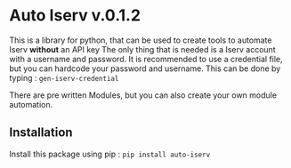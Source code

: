 # Auto Iserv v.0.1.2

This is a library for python, that can be used to create tools to automate Iserv **without** an API key
The only thing that is needed is a Iserv account with a username and password.
It is recommended to use a credential file, but you can hardcode your password and username.
This can be done by typing : `gen-iserv-credential`

There are pre written Modules, but you can also create your own module automation.

## Installation
Install this package using pip :
`pip install auto-iserv`